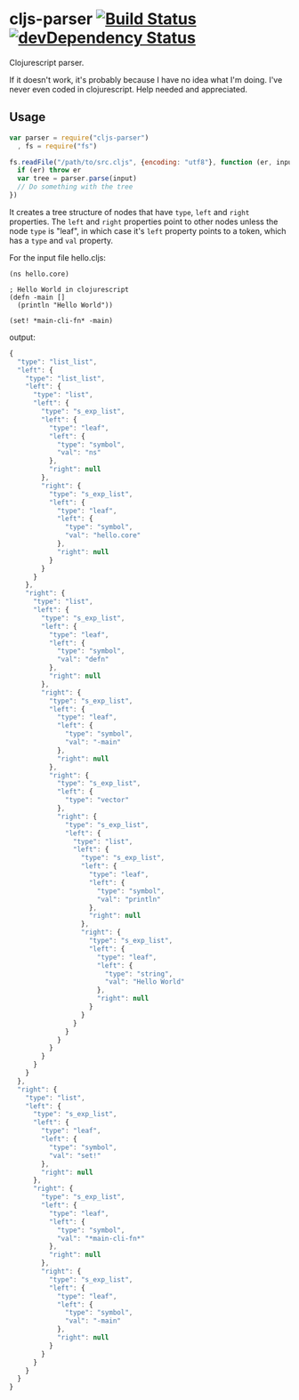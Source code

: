 cljs-parser [![Build Status](https://travis-ci.org/alanshaw/cljs-parser.png)](https://travis-ci.org/alanshaw/cljs-parser) [![devDependency Status](https://david-dm.org/alanshaw/cljs-parser/dev-status.png)](https://david-dm.org/alanshaw/cljs-parser#info=devDependencies)
===========

Clojurescript parser.

If it doesn't work, it's probably because I have no idea what I'm doing. I've never even coded in clojurescript. Help needed and appreciated.

Usage
---
```js
var parser = require("cljs-parser")
  , fs = require("fs")

fs.readFile("/path/to/src.cljs", {encoding: "utf8"}, function (er, input) {
  if (er) throw er
  var tree = parser.parse(input)
  // Do something with the tree
})
```

It creates a tree structure of nodes that have `type`, `left` and `right` properties. The `left` and `right` properties point to other nodes unless the node `type` is "leaf", in which case it's `left` property points to a token, which has a `type` and `val` property.

For the input file hello.cljs:

```clojurescript
(ns hello.core)

; Hello World in clojurescript
(defn -main []
  (println "Hello World"))

(set! *main-cli-fn* -main)
```

output:

```js
{
  "type": "list_list",
  "left": {
    "type": "list_list",
    "left": {
      "type": "list",
      "left": {
        "type": "s_exp_list",
        "left": {
          "type": "leaf",
          "left": {
            "type": "symbol",
            "val": "ns"
          },
          "right": null
        },
        "right": {
          "type": "s_exp_list",
          "left": {
            "type": "leaf",
            "left": {
              "type": "symbol",
              "val": "hello.core"
            },
            "right": null
          }
        }
      }
    },
    "right": {
      "type": "list",
      "left": {
        "type": "s_exp_list",
        "left": {
          "type": "leaf",
          "left": {
            "type": "symbol",
            "val": "defn"
          },
          "right": null
        },
        "right": {
          "type": "s_exp_list",
          "left": {
            "type": "leaf",
            "left": {
              "type": "symbol",
              "val": "-main"
            },
            "right": null
          },
          "right": {
            "type": "s_exp_list",
            "left": {
              "type": "vector"
            },
            "right": {
              "type": "s_exp_list",
              "left": {
                "type": "list",
                "left": {
                  "type": "s_exp_list",
                  "left": {
                    "type": "leaf",
                    "left": {
                      "type": "symbol",
                      "val": "println"
                    },
                    "right": null
                  },
                  "right": {
                    "type": "s_exp_list",
                    "left": {
                      "type": "leaf",
                      "left": {
                        "type": "string",
                        "val": "Hello World"
                      },
                      "right": null
                    }
                  }
                }
              }
            }
          }
        }
      }
    }
  },
  "right": {
    "type": "list",
    "left": {
      "type": "s_exp_list",
      "left": {
        "type": "leaf",
        "left": {
          "type": "symbol",
          "val": "set!"
        },
        "right": null
      },
      "right": {
        "type": "s_exp_list",
        "left": {
          "type": "leaf",
          "left": {
            "type": "symbol",
            "val": "*main-cli-fn*"
          },
          "right": null
        },
        "right": {
          "type": "s_exp_list",
          "left": {
            "type": "leaf",
            "left": {
              "type": "symbol",
              "val": "-main"
            },
            "right": null
          }
        }
      }
    }
  }
}
```
